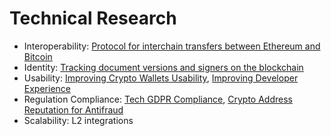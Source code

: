 # Technical Research

* Interoperability: [Protocol for interchain transfers between Ethereum and Bitcoin](ethereum-bitcoin-bridge-wip.md) 
* Identity: [Tracking document versions and signers on the blockchain](how-to-track-document-versions-and-signers-on-the-blockchain.md)
* Usability: [Improving Crypto Wallets Usability](asset-security.md), [Improving Developer Experience](developer-community-devxp.md)
* Regulation Compliance: [Tech GDPR Compliance](tech-gdpr-copmpliance.md), [Crypto Address Reputation for Antifraud](complaince-scoring.md)
* Scalability: L2 integrations




